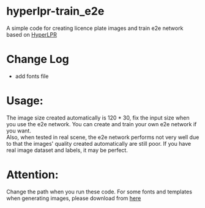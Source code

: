 # hyperlpr-train_e2e
A simple code for creating licence plate images and train e2e network based on [HyperLPR](https://github.com/zeusees/HyperLPR)  
# Change Log
* add fonts file 
# Usage:
The image size created automatically is 120 * 30, fix the input size when you use the e2e network. You can create and train your own e2e network if you want.  
Also, when tested in real scene, the e2e network performs not very well due to that the images' quality created automatically are still poor. If you have real image dataset and labels, it may be perfect.  
# Attention:
Change the path when you run these code. For some fonts and templates when generating images, please download from [here](https://pan.baidu.com/s/1o9TUBJ8)

